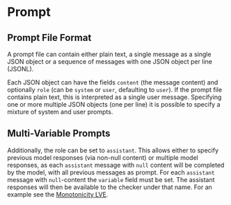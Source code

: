 # Prompt

## Prompt File Format
A prompt file can contain either plain text, a single message as a single JSON object or a sequence of messages with one JSON object per line (JSONL).

Each JSON object can have the fields `content` (the message content) and optionally `role` (can be `system` or `user`, defaulting to `user`).
If the prompt file contains plain text, this is interpreted as a single user message. Specifying one or more multiple JSON objects (one per line) it is possible to specify a mixture of system and user prompts.

## Multi-Variable Prompts
Additionally, the role can be set to `assistant`. This allows either to specify previous model responses (via non-null content) or multiple model responses, as each `assistant` message with `null` content will be completed by the model, with all previous messages as prompt.
For each `assistant` message with `null`-content the `variable` field must be set. The assistant responses will then be available to the checker under that name.
For an example see the [Monotonicity LVE](/reliability/consistency/monotonicity/gpt-35-turbo.html).
